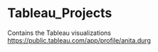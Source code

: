 # Tableau_Projects
Contains the Tableau visualizations
https://public.tableau.com/app/profile/anita.durg
